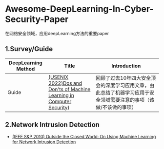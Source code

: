 # Awesome-DeepLearning-In-Cyber-Security-Paper
在网络安全领域，应用deepLearning方法的重要paper

## 1.Survey/Guide

| DeepLearning Method                    | Title                                                        |Introduction                                                 |
| -------------------------------------- | ------------------------------------------------------------ | ------------------------------------------------------------| 
|            Guide                       | [(USENIX 2022)Dos and Don'ts of Machine Learning in Computer Security](https://www.usenix.org/conference/usenixsecurity22/presentation/arp)) | 回顾了过去10年四大安全顶会的深度学习应用文章，由此总结了机器学习应用于安全领域需要注意的事项（该做/不该做的事项）|

## 2.Network Intrusion Detection
- [(IEEE S&P 2010) Outside the Closed World: On Using Machine Learning for Network Intrusion Detection](https://ieeexplore.ieee.org/abstract/document/5504793)
